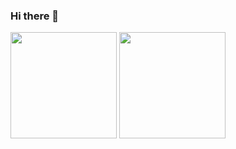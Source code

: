 ### Hi there 👋

<div>
  <img height="170em" src="https://github-readme-stats.vercel.app/api?username=antepetkovic0&show_icons=true&hide_border=true&count_private=true&include_all_commits=true" />
  <img height="170em" src="https://github-readme-stats.vercel.app/api/top-langs/?username=antepetkovic0&show_icons=true&hide_border=true&layout=compact"/>
</div>

<!--
**antepetkovic0/antepetkovic0** is a ✨ _special_ ✨ repository because its `README.md` (this file) appears on your GitHub profile.

Here are some ideas to get you started:

- 🔭 I’m currently working on ...
- 🌱 I’m currently learning ...
- 👯 I’m looking to collaborate on ...
- 🤔 I’m looking for help with ...
- 💬 Ask me about ...
- 📫 How to reach me: ...
- 😄 Pronouns: ...
- ⚡ Fun fact: ...
-->
